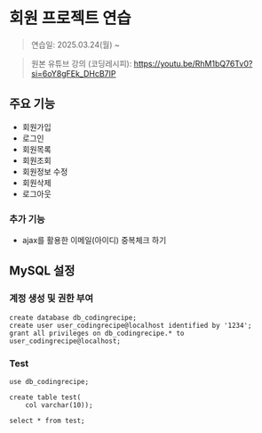# 회원 프로젝트 연습

> 연습일: 2025.03.24(월) ~ 

> 원본 유튜브 강의 (코딩레시피): https://youtu.be/RhM1bQ76Tv0?si=6oY8gFEk_DHcB7IP

## 주요 기능

- 회원가입
- 로그인
- 회원목록
- 회원조회
- 회원정보 수정
- 회원삭제
- 로그아웃

### 추가 기능

- ajax를 활용한 이메일(아이디) 중복체크 하기

## MySQL 설정

### 계정 생성 및 권한 부여

```
create database db_codingrecipe;
create user user_codingrecipe@localhost identified by '1234';
grant all privileges on db_codingrecipe.* to user_codingrecipe@localhost;
```

### Test

```
use db_codingrecipe;

create table test(
    col varchar(10));

select * from test;
```